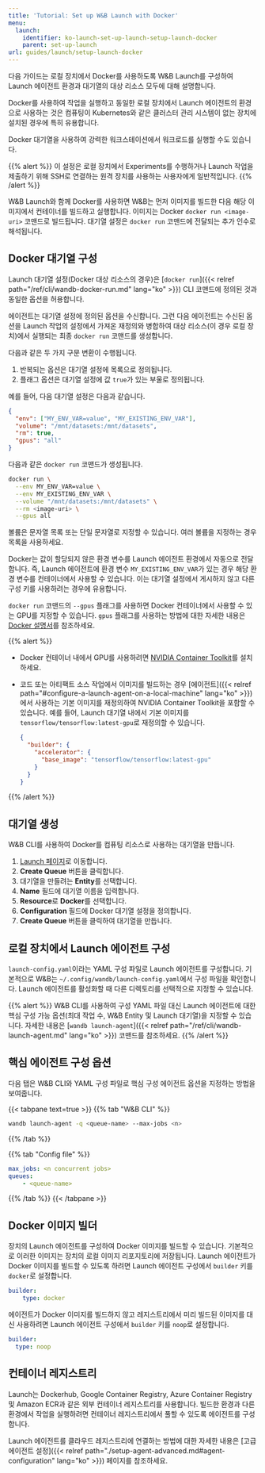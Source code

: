 ```yaml
---
title: 'Tutorial: Set up W&B Launch with Docker'
menu:
  launch:
    identifier: ko-launch-set-up-launch-setup-launch-docker
    parent: set-up-launch
url: guides/launch/setup-launch-docker
---
```


다음 가이드는 로컬 장치에서 Docker를 사용하도록 W&B Launch를 구성하여 Launch 에이전트 환경과 대기열의 대상 리소스 모두에 대해 설명합니다.

Docker를 사용하여 작업을 실행하고 동일한 로컬 장치에서 Launch 에이전트의 환경으로 사용하는 것은 컴퓨팅이 Kubernetes와 같은 클러스터 관리 시스템이 없는 장치에 설치된 경우에 특히 유용합니다.

Docker 대기열을 사용하여 강력한 워크스테이션에서 워크로드를 실행할 수도 있습니다.

{{% alert %}}
이 설정은 로컬 장치에서 Experiments를 수행하거나 Launch 작업을 제출하기 위해 SSH로 연결하는 원격 장치를 사용하는 사용자에게 일반적입니다.
{{% /alert %}}

W&B Launch와 함께 Docker를 사용하면 W&B는 먼저 이미지를 빌드한 다음 해당 이미지에서 컨테이너를 빌드하고 실행합니다. 이미지는 Docker `docker run <image-uri>` 코맨드로 빌드됩니다. 대기열 설정은 `docker run` 코맨드에 전달되는 추가 인수로 해석됩니다.

## Docker 대기열 구성

Launch 대기열 설정(Docker 대상 리소스의 경우)은 [`docker run`]({{< relref path="/ref/cli/wandb-docker-run.md" lang="ko" >}}) CLI 코맨드에 정의된 것과 동일한 옵션을 허용합니다.

에이전트는 대기열 설정에 정의된 옵션을 수신합니다. 그런 다음 에이전트는 수신된 옵션을 Launch 작업의 설정에서 가져온 재정의와 병합하여 대상 리소스(이 경우 로컬 장치)에서 실행되는 최종 `docker run` 코맨드를 생성합니다.

다음과 같은 두 가지 구문 변환이 수행됩니다.

1. 반복되는 옵션은 대기열 설정에 목록으로 정의됩니다.
2. 플래그 옵션은 대기열 설정에 값 `true`가 있는 부울로 정의됩니다.

예를 들어, 다음 대기열 설정은 다음과 같습니다.

```json
{
  "env": ["MY_ENV_VAR=value", "MY_EXISTING_ENV_VAR"],
  "volume": "/mnt/datasets:/mnt/datasets",
  "rm": true,
  "gpus": "all"
}
```

다음과 같은 `docker run` 코맨드가 생성됩니다.

```bash
docker run \
  --env MY_ENV_VAR=value \
  --env MY_EXISTING_ENV_VAR \
  --volume "/mnt/datasets:/mnt/datasets" \
  --rm <image-uri> \
  --gpus all
```

볼륨은 문자열 목록 또는 단일 문자열로 지정할 수 있습니다. 여러 볼륨을 지정하는 경우 목록을 사용하세요.

Docker는 값이 할당되지 않은 환경 변수를 Launch 에이전트 환경에서 자동으로 전달합니다. 즉, Launch 에이전트에 환경 변수 `MY_EXISTING_ENV_VAR`가 있는 경우 해당 환경 변수를 컨테이너에서 사용할 수 있습니다. 이는 대기열 설정에서 게시하지 않고 다른 구성 키를 사용하려는 경우에 유용합니다.

`docker run` 코맨드의 `--gpus` 플래그를 사용하면 Docker 컨테이너에서 사용할 수 있는 GPU를 지정할 수 있습니다. `gpus` 플래그를 사용하는 방법에 대한 자세한 내용은 [Docker 설명서](https://docs.docker.com/config/containers/resource_constraints/#gpu)를 참조하세요.

{{% alert %}}
* Docker 컨테이너 내에서 GPU를 사용하려면 [NVIDIA Container Toolkit](https://docs.nvidia.com/datacenter/cloud-native/container-toolkit/install-guide.html#docker)를 설치하세요.
* 코드 또는 아티팩트 소스 작업에서 이미지를 빌드하는 경우 [에이전트]({{< relref path="#configure-a-launch-agent-on-a-local-machine" lang="ko" >}})에서 사용하는 기본 이미지를 재정의하여 NVIDIA Container Toolkit을 포함할 수 있습니다.
  예를 들어, Launch 대기열 내에서 기본 이미지를 `tensorflow/tensorflow:latest-gpu`로 재정의할 수 있습니다.

  ```json
  {
    "builder": {
      "accelerator": {
        "base_image": "tensorflow/tensorflow:latest-gpu"
      }
    }
  }
  ```
{{% /alert %}}

## 대기열 생성

W&B CLI를 사용하여 Docker를 컴퓨팅 리소스로 사용하는 대기열을 만듭니다.

1. [Launch 페이지](https://wandb.ai/launch)로 이동합니다.
2. **Create Queue** 버튼을 클릭합니다.
3. 대기열을 만들려는 **Entity**를 선택합니다.
4. **Name** 필드에 대기열 이름을 입력합니다.
5. **Resource**로 **Docker**를 선택합니다.
6. **Configuration** 필드에 Docker 대기열 설정을 정의합니다.
7. **Create Queue** 버튼을 클릭하여 대기열을 만듭니다.

## 로컬 장치에서 Launch 에이전트 구성

`launch-config.yaml`이라는 YAML 구성 파일로 Launch 에이전트를 구성합니다. 기본적으로 W&B는 `~/.config/wandb/launch-config.yaml`에서 구성 파일을 확인합니다. Launch 에이전트를 활성화할 때 다른 디렉토리를 선택적으로 지정할 수 있습니다.

{{% alert %}}
W&B CLI를 사용하여 구성 YAML 파일 대신 Launch 에이전트에 대한 핵심 구성 가능 옵션(최대 작업 수, W&B Entity 및 Launch 대기열)을 지정할 수 있습니다. 자세한 내용은 [`wandb launch-agent`]({{< relref path="/ref/cli/wandb-launch-agent.md" lang="ko" >}}) 코맨드를 참조하세요.
{{% /alert %}}

## 핵심 에이전트 구성 옵션

다음 탭은 W&B CLI와 YAML 구성 파일로 핵심 구성 에이전트 옵션을 지정하는 방법을 보여줍니다.

{{< tabpane text=true >}}
{{% tab "W&B CLI" %}}
```bash
wandb launch-agent -q <queue-name> --max-jobs <n>
```
{{% /tab %}}

{{% tab "Config file" %}}
```yaml title="launch-config.yaml"
max_jobs: <n concurrent jobs>
queues:
	- <queue-name>
```
{{% /tab %}}
{{< /tabpane >}}

## Docker 이미지 빌더

장치의 Launch 에이전트를 구성하여 Docker 이미지를 빌드할 수 있습니다. 기본적으로 이러한 이미지는 장치의 로컬 이미지 리포지토리에 저장됩니다. Launch 에이전트가 Docker 이미지를 빌드할 수 있도록 하려면 Launch 에이전트 구성에서 `builder` 키를 `docker`로 설정합니다.

```yaml title="launch-config.yaml"
builder:
	type: docker
```

에이전트가 Docker 이미지를 빌드하지 않고 레지스트리에서 미리 빌드된 이미지를 대신 사용하려면 Launch 에이전트 구성에서 `builder` 키를 `noop`로 설정합니다.

```yaml title="launch-config.yaml"
builder:
  type: noop
```

## 컨테이너 레지스트리

Launch는 Dockerhub, Google Container Registry, Azure Container Registry 및 Amazon ECR과 같은 외부 컨테이너 레지스트리를 사용합니다.
빌드한 환경과 다른 환경에서 작업을 실행하려면 컨테이너 레지스트리에서 풀할 수 있도록 에이전트를 구성합니다.

Launch 에이전트를 클라우드 레지스트리에 연결하는 방법에 대한 자세한 내용은 [고급 에이전트 설정]({{< relref path="./setup-agent-advanced.md#agent-configuration" lang="ko" >}}) 페이지를 참조하세요.

